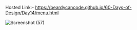 Hosted Link:- https://beardycancode.github.io/60-Days-of-Design/Day14/menu.html

![Screenshot (57)](https://github.com/Beardycancode/60-Days-of-Design/assets/96344411/45a5ec90-b551-4308-95b0-b5f761391c32)
